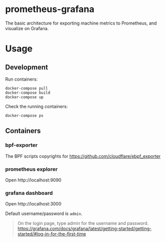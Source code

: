 # prometheus-grafana

The basic architecture for exporting machine metrics to Prometheus, and visualize on Grafana.

# Usage

## Development

Run containers:

```
docker-compose pull
docker-compose build
docker-compose up
```

Check the running containers:

```
docker-compose ps
```

## Containers

### bpf-exporter

The BPF scripts copyrights for https://github.com/cloudflare/ebpf_exporter

### prometheus explorer

Open http://localhost:9090

### grafana dashboard

Open http://localhost:3000

Default username/password is `admin`.

> On the login page, type admin for the username and password.
> https://grafana.com/docs/grafana/latest/getting-started/getting-started/#log-in-for-the-first-time
